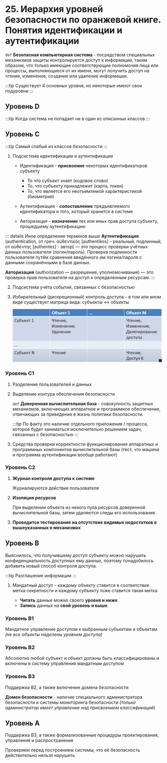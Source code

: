 # 25. Иерархия уровней безопасности по оранжевой книге. Понятия идентификации и аутентификации

`def` **Безопасная компьютерная система** - посредством специальных механизмов защиты контролируется доступ к информации, таким образом, что только имеющие соответствующие полномочия лица или процессы, выполняющиеся от их имени, могут получить доступ на чтение, изменение, создание или удаление информации.

:::tip
Существует 4 основных уровня, но некоторые имеют свои подуровни
:::

## Уровень D

:::tip
Когда система не попадает ни в один из описанных классов
:::

## Уровень C

:::tip
Самый слабый из классов безопасности
:::

1. Подсистема идентификации и аутентификации

    - Идентификация - **присвоение** некоторых идентификаторов субъекту

        - То что субъект знает (кодовое слово)
        - То, что субъекту принадлежит (карта, токен)
        - То, что является его неотъемлемой характеристикой (биометрия)

    - Аутентификация - **сопоставление** предъявляемого идентификатора и того, который хранится в системе
    - Авторизация - **назначение** тех или иных прав доступа субъекту, прошедшему аутентификацию

::: details Иное определение терминов выше
**Аутентификация** (authentication, от греч. αὐθεντικός [authentikos] – реальный, подлинный; от αὐθέντης [authentes] - автор) — это процесс проверки учётных данных пользователя (логин/пароль). Проверка подлинности пользователя путём сравнения введённого им логина/пароля с данными сохранёнными в базе данных.

**Авторизация** (authorization — разрешение, уполномочивание) — это проверка прав пользователя на доступ к определенным ресурсам.
:::

2. Подсистема учёта событий, связанных с безопасностью

3. Избирательный (дискреционный) контроль доступа - в том или ином виде существует матрица вида: субъекты <-> объекты
  
    ![Дискреционный контроль](../../../images/control.jpg)

### Уровень C1

1. Разделение пользователей и данных
2. Выделение контура обеспечения безопасности

    `def` **Доверенная вычислительная база** - совокупность защитных механизмов, включающих аппаратное и программное обеспечение, отвечающих за приведение в жизнь политики безопасности.

    :::tip
    По факту это наличие отдельного приложения / процесса, которое будет заниматься исключительно решением задач, связанных с безопасностью
    :::

3. Средства проверки корректности функционирования аппаратных и программных компонентов вычислительной базы (тест, что машина и программа аутентификации вообще работают)

### Уровень C2

1. **Журнал контроля доступа к системе**

    Журналируются действия пользователя

2. **Изоляция ресурсов**

    При выделении объекта из некого пула ресурсов доверенной вычислительной базы, затем удаляются следы его использования

3. **Проводится тестирование на отсутствие видимых недостатков в вышеуказанных в механизмах**

## Уровень B

Выяснилось, что получившему доступ субъекту можно нарушить конфиденциальность доступных ему данных, поэтому понадобилось добавить новый способ контроля доступа.

:::tip
Разглашение информации
:::

1. Мандатный доступ - каждому объекту ставится в соответствие метка секретности и каждому субъекту тоже ставится такая метка

    - **Читать** данные можно своего **уровня и ниже**.
    - **Запись** данных на **свой уровень и выше**.

### Уровень B1

Мандатное управление доступом к выбранным субъектам и объектам _(не все объекты наделены уровнем доступа)_

### Уровень B2

Абсолютно любой субъект и объект должны быть классифицированы и включены в систему управления мандатным доступом

### Уровень B3

Поддержка B2, а также включение домена безопасности

**Домен безопасности** - наличие специального администратора безопасности и системы мониторинга безопасности _(только администратор имеет управление над присвоением классификаций)_

## Уровень A

Поддержка B3, а также формализованные процедуры проектирования, управления и распространения

Проверяем перед построением системы, что её безопасность действительно нельзя нарушить


